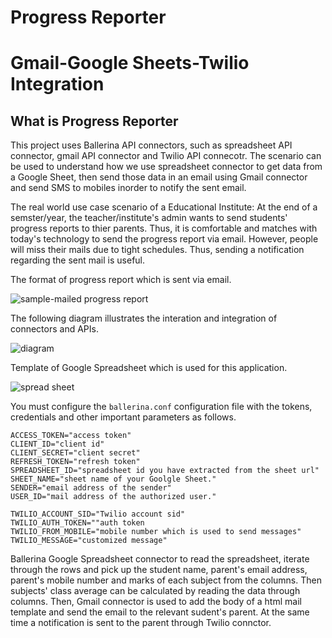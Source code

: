 
# Progress Reporter
# Gmail-Google Sheets-Twilio Integration

## What is Progress Reporter

This project uses Ballerina API connectors, such as spreadsheet API connector, gmail API connector and Twilio API connecotr. The scenario can be used to understand how we use spreadsheet connector to get 
data from a Google Sheet, then send those data in an email using Gmail connector and send SMS to mobiles inorder to notify the sent email. 

The real world use case scenario of a Educational Institute:
At the end of a semster/year, the teacher/institute's admin  wants to send students' progress reports to thier parents. Thus, it is comfortable and matches with today's technology to send the progress report via email. However, people will miss their mails due to tight schedules. Thus, sending a notification regarding the sent mail is useful.

The format of progress report which is sent via email.


![sample-mailed progress report](https://lh3.googleusercontent.com/iPQ7HGqsqhFctawnglzYn_V9UXLS1XZrUS17-TkXwOnZXHpkjVg1L2wJsk5kSVfLVJSCRFPq1XzP)
                 
The following diagram illustrates the interation and integration of connectors and APIs.

![diagram](https://lh3.googleusercontent.com/9Y_xZ3NeriRb_wi7ymVoTAuPIAineKB3-cbaybKdBcAo6d4JWoARkPsHTVOSRwWv4FUL5dg3grls)

Template of Google Spreadsheet which is used for this application.


![spread sheet](https://lh3.googleusercontent.com/DZAS1nnSMOAqwXn_ZsaWXkFJrU03suD30NixsCyxGVZ7ZUHx8oGFJT2UyY59u_fgKH8u5zFA2Vsv "spreadsheet")

You must configure the `ballerina.conf` configuration file with the tokens, credentials and 
  other important parameters as follows.
  ```
  ACCESS_TOKEN="access token"
  CLIENT_ID="client id"
  CLIENT_SECRET="client secret"
  REFRESH_TOKEN="refresh token"
  SPREADSHEET_ID="spreadsheet id you have extracted from the sheet url"
  SHEET_NAME="sheet name of your Goolgle Sheet."
  SENDER="email address of the sender"
  USER_ID="mail address of the authorized user."

TWILIO_ACCOUNT_SID="Twilio account sid"  
TWILIO_AUTH_TOKEN=""auth token  
TWILIO_FROM_MOBILE="mobile number which is used to send messages"  
TWILIO_MESSAGE="customized message"
  ```
Ballerina Google Spreadsheet connector to read the spreadsheet, iterate through the rows and pick 
up the student name, parent's email address,   parent's mobile number and marks of each subject from the columns. Then subjects' class average can be calculated by reading the data through columns.
Then,  Gmail connector is used to add the body of a html mail template and send the email to the relevant sudent's parent. At the same time a notification is sent to the parent through Twilio connctor.

